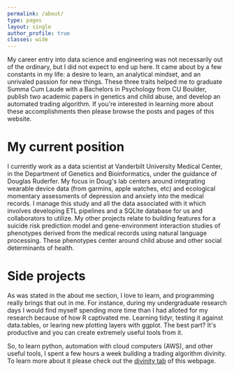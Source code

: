 ```yaml
---
permalink: /about/
type: pages
layout: single
author_profile: true
classes: wide
---
```


My career entry into data science and engineering was not necessarily out of the ordinary, but I did not expect to end up here. It came about by a few constants in my life: a desire to learn, an analytical mindset, and an unrivaled passion for new things. These three traits helped me to graduate Summa Cum Laude with a Bachelors in Psychology from CU Boulder, publish two academic papers in genetics and child abuse, and develop an automated trading algorithm. If you're interested in learning more about these accomplishments then please browse the posts and pages of this website. 

# My current position

I currently work as a data scientist at Vanderbilt University Medical Center, in the Department of Genetics and Bioinformatics, under the guidance of Douglas Ruderfer. My focus in Doug's lab centers around integrating wearable device data (from garmins, apple watches, etc) and ecological momentary assessments of depression and anxiety into the medical records. I manage this study and all the data associated with it which involves developing ETL pipelines and a SQLite database for us and collaborators to utilize. My other projects relate to building features for a suicide risk prediction model and gene-environment interaction studies of phenotypes derived from the medical records using natural language processing. These phenotypes center around child abuse and other social determinants of health.

# Side projects

As was stated in the about me section, I love to learn, and programming really brings that out in me. For instance, during my undergraduate research days I would find myself spending more time than I had alloted for my research because of how R captivated me. Learning tidyr, testing it against data.tables, or learing new plotting layers with ggplot. The best part? It's productive and you can create extremely useful tools from it.

So, to learn python, automation with cloud computers (AWS), and other useful tools, I spent a few hours a week building a trading algorithm divinity. To learn more about it please check out the [divinity tab](https://kentkr.github.io/divinity/) of this webpage.

